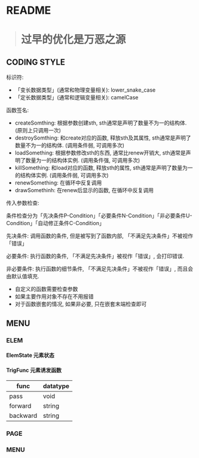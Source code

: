 # README

> # 过早的优化是万恶之源

## CODING STYLE

标识符:

* 「变长数据类型」(通常和物理变量相关): lower_snake_case
* 「定长数据类型」(通常和逻辑变量相关): camelCase

函数签名:

* createSomthing: 根据参数创建sth, sth通常是声明了数量不为一的结构体. (原则上只调用一次)
* destroySomthing: 和create对应的函数, 释放sth及其属性, sth通常是声明了数量不为一的结构体. (调用条件弱, 可调用多次)
* loadSomething: 根据参数修改sth的东西, 通常比renew开销大, sth通常是声明了数量为一的结构体实例. (调用条件强, 可调用多次)
* killSomething: 和load对应的函数, 释放sth的属性, sth通常是声明了数量为一的结构体实例. (调用条件弱, 可调用多次)
* renewSomething: 在循环中反复调用
* drawSomethinh: 在renew后显示的函数, 在循环中反复调用

传入参数检查:

条件检查分为「先决条件P-Condition」「必要条件N-Condition」「非必要条件U-Condition」「自动修正条件C-Condition」

先决条件: 调用函数的条件, 但是被写到了函数内部, 「不满足先决条件」不被视作「错误」

必要条件: 执行函数的条件, 「不满足先决条件」被视作「错误」, 会打印错误.

非必要条件: 执行函数的细节条件, 「不满足先决条件」不被视作「错误」, 而且会由默认值填充.

* 自定义的函数需要检查参数
* 如果主要作用对象不存在不用报错
* 对于函数嵌套的情况, 如果非必要, 只在嵌套末端检查即可

## MENU

### ELEM

#### ElemState 元素状态

#### TrigFunc 元素诱发函数


| func     | datatype |
| -------- | -------- |
| pass     | void     |
| forward  | string   |
| backward | string   |

### PAGE

### MENU
